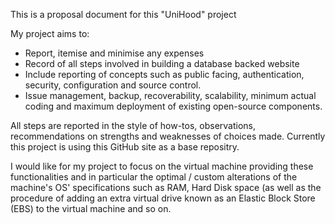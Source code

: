 This is a proposal document for this "UniHood" project

My project aims to:

- Report, itemise and minimise any expenses
- Record of all steps involved in building a database backed website
- Include reporting of concepts such as public facing, authentication, security, configuration and source control. 
- Issue management, backup, recoverability, scalability, minimum actual coding and maximum deployment of existing open-source components. 

All steps are reported in the style of how-tos, observations, recommendations on strengths and weaknesses of choices made. Currently this project is using this GitHub site as a base repositry.

I would like for my project to focus on the virtual machine providing these functionalities and in particular the optimal / custom alterations of the machine's OS' specifications such as RAM, Hard Disk space (as well as the procedure of adding an extra virtual drive known as an Elastic Block Store (EBS) to the virtual machine and so on.
